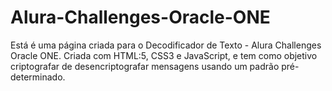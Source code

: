 # Alura-Challenges-Oracle-ONE
Está é uma página criada para o Decodificador de Texto - Alura Challenges Oracle ONE. Criada com HTML:5, CSS3 e JavaScript, e tem como objetivo criptografar de desencriptografar mensagens usando um padrão pré-determinado.
